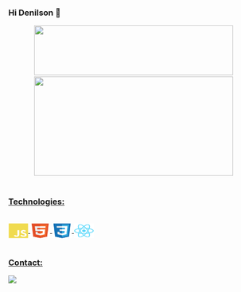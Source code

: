 ### Hi Denilson 👋
 

<div align="center">
  <a href="https://github.com/denilsonss">
  <img height="100px" width="400px" src="https://github-readme-stats.vercel.app/api?username=denilsonss&show_icons=true&theme=dark&include_all_commits=true&count_private=true"/>
  <img height="200px" width="400px" src="https://github-readme-stats.vercel.app/api/top-langs/?username=denilsonss&layout=compact&langs_count=7&theme=dark"/>
</div>

  #
  
### Technologies:

  <div style="display: inline_block"><br>
  <img align="center" alt="Dida-Js" height="30" width="40" src="https://raw.githubusercontent.com/devicons/devicon/master/icons/javascript/javascript-plain.svg">
  <img align="center" alt="Dida-HTML" height="30" width="40" src="https://raw.githubusercontent.com/devicons/devicon/master/icons/html5/html5-original.svg">
  <img align="center" alt="Dida-CSS" height="30" width="40" src="https://raw.githubusercontent.com/devicons/devicon/master/icons/css3/css3-original.svg">
  <img align="center" alt="Dida-React" height="30" width="40" src="https://raw.githubusercontent.com/devicons/devicon/master/icons/react/react-original.svg">
</div>
  
 #
  
### Contact:
  
<div> 
  <a href="https://www.linkedin.com/in/denilson-de-sousa-soares-08b737209/" target="_blank"><img src="https://img.shields.io/badge/-LinkedIn-%230077B5?style=for-the-badge&logo=linkedin&logoColor=white" target="_blank"></a> 
</div>
  
  
 
